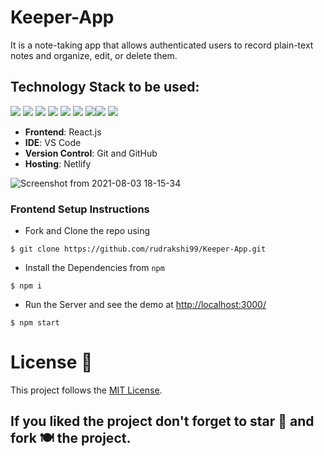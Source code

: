 # Keeper-App

It is a note-taking app that allows authenticated users to record plain-text notes and organize, edit, or delete them.

## Technology Stack to be used:
<img src="https://img.shields.io/badge/html5%20-%23E34F26.svg?&style=for-the-badge&logo=html5&logoColor=white"/> <img src="https://img.shields.io/badge/css3%20-%231572B6.svg?&style=for-the-badge&logo=css3&logoColor=white"/> <img src="https://img.shields.io/badge/javascript%20-%23323330.svg?&style=for-the-badge&logo=javascript&logoColor=%23F7DF1E"/> <img src="https://img.shields.io/badge/Material--UI-0081CB?style=for-the-badge&logo=material-ui&logoColor=white"/> <img src="https://img.shields.io/badge/react%20-%2314354C.svg?&style=for-the-badge&logo=react&logoColor=white"/> <img src="https://img.shields.io/badge/React_Router-CA4245?style=for-the-badge&logo=react-router&logoColor=white"/>  <img src="https://img.shields.io/badge/markdown-%23000000.svg?&style=for-the-badge&logo=markdown&logoColor=white"/><img src="https://img.shields.io/badge/github%20-%23121011.svg?&style=for-the-badge&logo=github&logoColor=white"/> <img src="https://img.shields.io/badge/Netlify-00C7B7?style=for-the-badge&logo=netlify&logoColor=white"/>

- **Frontend**: React.js
- **IDE**: VS Code
- **Version Control**: Git and GitHub
- **Hosting**: Netlify

![Screenshot from 2021-08-03 18-15-34](https://user-images.githubusercontent.com/55245862/128018035-e2d428de-8260-4d0c-b460-d536c36546c6.png)

### Frontend Setup Instructions

- Fork and Clone the repo using
```
$ git clone https://github.com/rudrakshi99/Keeper-App.git
```
- Install the Dependencies from `npm`
```
$ npm i
```
- Run the Server and see the demo at [http://localhost:3000/](http://localhost:3000/)
```
$ npm start
```

# License :memo:

This project follows the [MIT License](https://choosealicense.com/licenses/mit/).

## If you liked the project don't forget to star 🌟 and fork 🍽 the project.
